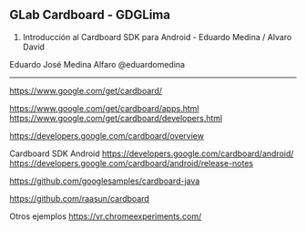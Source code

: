 GLab Cardboard - GDGLima
----------------------------------------------------------------------------
1. Introducción al Cardboard SDK para Android - Eduardo Medina / Alvaro David

Eduardo José Medina Alfaro
@eduardomedina

-----------------------------------------------------------------------------
https://www.google.com/get/cardboard/

https://www.google.com/get/cardboard/apps.html
https://www.google.com/get/cardboard/developers.html

https://developers.google.com/cardboard/overview

Cardboard SDK Android
https://developers.google.com/cardboard/android/
https://developers.google.com/cardboard/android/release-notes


https://github.com/googlesamples/cardboard-java

https://github.com/raasun/cardboard

Otros ejemplos
https://vr.chromeexperiments.com/


